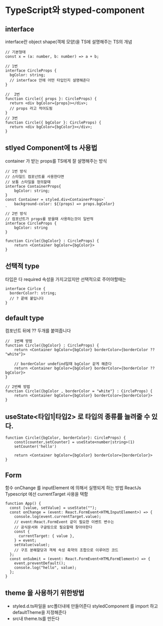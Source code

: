 # TypeScript와 styped-component

## interface

interface란 object shape(객체 모양)을 TS에 설명해주는 TS의 개념

```tsx
// 기본형태
const x = (a: number, b: number) => a + b;

// 1번
interface CircleProps {
  bgColor: string;
  // interface 안에 어떤 타입인지 설명해준다
}

//  2번
function Circle({ props }: CircleProps) {
  return <div bgColor={props}></div>;
  // props 라고 적어도됨
}
// 3번
function Circle({ bgColor }: CircleProps) {
  return <div bgColor={bgColor}></div>;
}
```

## stlyed Component에 ts 사용법

container 가 받는 props를 TS에게 잘 설명해주는 방식

```tsx
// 1번 방식
// 스타일드 컴포넌트를 사용한다면
// 보통 스타일을 정의할때
interface ContainerProps{
    bgColor: string;
}
const Container = styled.div<ContainerProps>`
    background-color: ${(props) => props.bgColor}
`
// 2번 방식
// 컴포넌트가 props를 받을때 사용하는것이 일반적
interface CircleProps {
    bgColor: string
}

function Circle({bgColor} : CircleProps) {
    return <Container bgColor={bgColor}>
}
```

## 선택적 type

타입은 다 required 속성을 가지고있지만
선택적으로 주어야할때는

```tsx
interface Cirlce {
  borderColor?: string;
  // ? 끝에 붙입니다
}
```

## default type

컴포넌트 뒤에 ?? 두개를 붙여줍니다

```tsx
//  1번째 방법
function Circle({bgColor} : CircleProps) {
    return <Container bgColor={bgColor} borderColor={borderColor ?? "white"}>

    // borderColor undefind일때 bgColor 같게 해준다
    return <Container bgColor={bgColor} borderColor={borderColor ?? bgColor}>
}
```

```tsx
// 2번째 방법
function Circle({bgColor , borderColor = "white"} : CircleProps) {
    return <Container bgColor={bgColor} borderColor={borderColor}>
}

```

## useState<타입1|타입2> 로 타입의 종류를 늘려줄 수 있다.

```tsx
function Circle({bgColor, borderColor}: CircleProps) {
    const[counter,setCounter] = useState<number|string>(1)
    setCounter('hello')

    return <Container bgColor={bgColor} borderColor={borderColor}>
}
```

## Form

함수 onChange 를 inputElement 에 의해서 실행되게 하는 방법
ReactJs Typescript 에선 currentTarget 사용을 택함

```tsx
function App() {
  const [value, setValue] = useState("");
  const onChange = (event: React.FormEvent<HTMLInputElement>) => {
    console.log(event.currentTarget.value);
    // event:React.FormEvent 같이 필요한 이벤트 변수는
    // 공식문서와 구글링으로 필요할때 찾아야한다
    const {
      currentTarget: { value },
    } = event;
    setValue(value);
    // 구조 분해할당과 객체 속성 축약의 조합으로 이루어진 코드
  };
  const onSubmit = (event: React.FormEvent<HTMLFormElement>) => {
    event.preventDefault();
    console.log("hello", value);
  };
}
```

## theme 을 사용하기 위한방법

- styled.d.ts파일을 src폴더내에 만들어준다
  styledComponent 를 import 하고 defaultTheme을 지정해준다
- src내 theme.ts를 만든다
